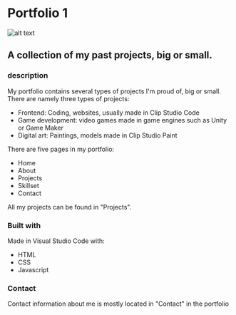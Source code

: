# Portfolio 1

![alt text](portfolio_image.PNG)

## A collection of my past projects, big or small.

### description

My portfolio contains several types of projects I'm proud of, big or small. 
There are namely three types of projects:

* Frontend: Coding, websites, usually made in Clip Studio Code
* Game development: video games made in game engines such as Unity or Game Maker
* Digital art: Paintings, models made in Clip Studio Paint

There are five pages in my portfolio:
* Home
* About
* Projects
* Skillset
* Contact

All my projects can be found in "Projects".

### Built with

Made in Visual Studio Code with:
* HTML
* CSS
* Javascript

### Contact

Contact information about me is mostly located in "Contact" in the portfolio